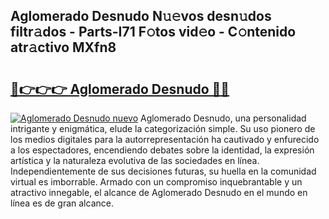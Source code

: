 ## Aglomerado Desnudo N𝚞𝚎vos desn𝚞dos filtr𝚊dos - Parts-I71 F𝚘tos vid𝚎o - C𝚘ntenido atr𝚊ctivo MXfn8

# <h2><a href="http://mb2e9dg.tromn.icu/?c=Aglomerado+Desnudo">🔗👉👉👉 Aglomerado Desnudo 🔗🔗</a></h2>

[![Aglomerado Desnudo nuevo](https://i.imgur.com/pEAQMta.gif)](http://mb2e9dg.tromn.icu/?c=Aglomerado+Desnudo)
Aglomerado Desnudo, una personalidad intrigante y enigmática, elude la categorización simple. Su uso pionero de los medios digitales para la autorrepresentación ha cautivado y enfurecido a los espectadores, encendiendo debates sobre la identidad, la expresión artística y la naturaleza evolutiva de las sociedades en línea. Independientemente de sus decisiones futuras, su huella en la comunidad virtual es imborrable. Armado con un compromiso inquebrantable y un atractivo innegable, el alcance de Aglomerado Desnudo en el mundo en línea es de gran alcance.
